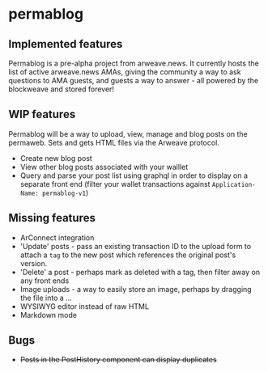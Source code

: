 # permablog

## Implemented features

Permablog is a pre-alpha project from arweave.news. It currently hosts the list of active arweave.news AMAs, giving the community a way to ask questions to AMA guests, and guests a way to answer - all powered by the blockweave and stored forever!

## WIP features

Permablog will be a way to upload, view, manage and blog posts on the permaweb. Sets and gets HTML files via the Arweave protocol.

* Create new blog post
* View other blog posts associated with your walllet
* Query and parse your post list using graphql in order to display on a separate front end (filter your wallet transactions against `Application-Name: permablog-v1`)

## Missing features

* ArConnect integration
* 'Update' posts  - pass an existing transaction ID to the upload form to attach a `tag` to the new post which references the original post's version.
* 'Delete' a post - perhaps mark as deleted with a tag, then filter away on any front ends
* Image uploads - a way to easily store an image, perhaps by dragging the file into a ...
* WYSIWYG editor instead of raw HTML
* Markdown mode

## Bugs

* ~~Posts in the PostHistory component can display duplicates~~

